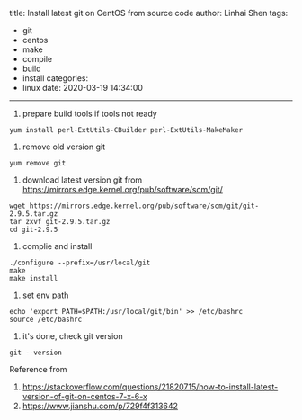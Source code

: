 title: Install latest git on CentOS from source code
author: Linhai Shen
tags:
  - git
  - centos
  - make
  - compile
  - build
  - install
categories:
  - linux
date: 2020-03-19 14:34:00
---
1. prepare build tools if tools not ready
<!-- more -->
```
yum install perl-ExtUtils-CBuilder perl-ExtUtils-MakeMaker
```
1. remove old version git
```
yum remove git
```
1. download latest version git from https://mirrors.edge.kernel.org/pub/software/scm/git/
```
wget https://mirrors.edge.kernel.org/pub/software/scm/git/git-2.9.5.tar.gz
tar zxvf git-2.9.5.tar.gz
cd git-2.9.5
```
1. complie and install
```
./configure --prefix=/usr/local/git
make
make install
```
1. set env path
```
echo 'export PATH=$PATH:/usr/local/git/bin' >> /etc/bashrc
source /etc/bashrc
```
1. it's done, check git version
```
git --version
```

Reference from 
1. https://stackoverflow.com/questions/21820715/how-to-install-latest-version-of-git-on-centos-7-x-6-x
1. https://www.jianshu.com/p/729f4f313642